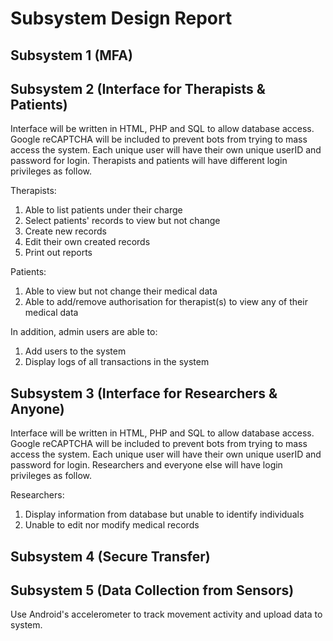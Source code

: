 # Subsystem Design Report

## Subsystem 1 (MFA)

## Subsystem 2 (Interface for Therapists & Patients)
Interface will be written in HTML, PHP and SQL to allow database access. Google reCAPTCHA will be included to prevent bots from trying to mass access the system. Each unique user will have their own unique userID and password for login. Therapists and patients will have different login privileges as follow.

Therapists:
1. Able to list patients under their charge
1. Select patients' records to view but not change
1. Create new records
1. Edit their own created records
1. Print out reports

Patients:
1. Able to view but not change their medical data
1. Able to add/remove authorisation for therapist(s) to view any of their medical data

In addition, admin users are able to:
1. Add users to the system
1. Display logs of all transactions in the system

## Subsystem 3 (Interface for Researchers & Anyone)
Interface will be written in HTML, PHP and SQL to allow database access. Google reCAPTCHA will be included to prevent bots from trying to mass access the system. Each unique user will have their own unique userID and password for login. Researchers and everyone else will have login privileges as follow.

Researchers:
1. Display information from database but unable to identify individuals
1. Unable to edit nor modify medical records

## Subsystem 4 (Secure Transfer)

## Subsystem 5 (Data Collection from Sensors)
Use Android's accelerometer to track movement activity and upload data to system.
